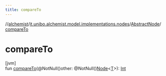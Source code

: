 ```yaml
---
title: compareTo
---
```

//[alchemist](../../../index.html)/[it.unibo.alchemist.model.implementations.nodes](../index.html)/[AbstractNode](index.html)/[compareTo](compare-to.html)



# compareTo



[jvm]\
fun [compareTo](compare-to.html)(@NotNull()other: @NotNull()[Node](../../it.unibo.alchemist.model.interfaces/-node/index.html)<[T](../../it.unibo.alchemist.model.implementations.layers/-uniform-layer/index.html)>): [Int](https://kotlinlang.org/api/latest/jvm/stdlib/kotlin/-int/index.html)




